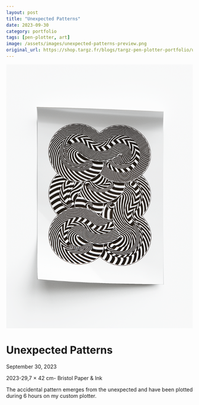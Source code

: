```yaml
---
layout: post
title: "Unexpected Patterns"
date: 2023-09-30
category: portfolio
tags: [pen-plotter, art]
image: /assets/images/unexpected-patterns-preview.png
original_url: https://shop.targz.fr/blogs/targz-pen-plotter-portfolio/unexpected-patterns
---
```


![Unexpected Patterns](/assets/images/unexpected-patterns-02.png)

# Unexpected Patterns
September 30, 2023

2023-29,7 × 42 cm- Bristol Paper & Ink

The accidental pattern emerges from the unexpected and have been plotted during 6 hours on my custom plotter.